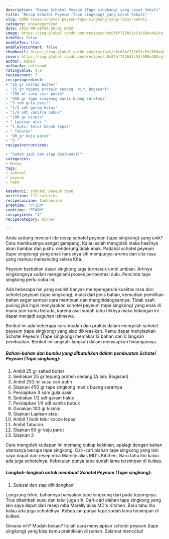 ```yaml
---
description: "Resep Schotel Peyeum (Tape singkong) yang Lezat Sekali"
title: "Resep Schotel Peyeum (Tape singkong) yang Lezat Sekali"
slug: 2000-resep-schotel-peyeum-tape-singkong-yang-lezat-sekali
category: Uncategorized
date: 2022-09-28T09:56:01.890Z
image: https://img-global.cpcdn.com/recipes/c0c0fbf712b51c53/680x482cq70/schotel-peyeum-tape-singkong-foto-resep-utama.jpg
hideToc: false
enableToc: true
enableTocContent: false
thumbnail: https://img-global.cpcdn.com/recipes/c0c0fbf712b51c53/680x482cq70/schotel-peyeum-tape-singkong-foto-resep-utama.jpg
cover: https://img-global.cpcdn.com/recipes/c0c0fbf712b51c53/680x482cq70/schotel-peyeum-tape-singkong-foto-resep-utama.jpg
author: Admin
authorAv: notfound
ratingvalue: 4.8
reviewcount: 7
recipeingredient:
- "25 gr salted butter"
- "25 gr tepung protein sedang  biru Bogasari"
- "250 ml susu cair putih"
- "450 gr tape singkong manis buang seratnya"
- "3 sdm gula pasir"
- "1/2 sdt garam halus"
- "1/4 sdt vanilla bubuk"
- "100 gr kismis"
- " Lapisan atas "
- "1 butir telur kocok lepas"
- " Taburan"
- "80 gr keju parut"
- "3 "
recipeinstructions:

- "Sudah jadi dan siap dinikmati!"
categories:
- Resep
tags:
- schotel
- peyeum
- tape

katakunci: schotel peyeum tape 
nutrition: 112 calories
recipecuisine: Indonesian
preptime: "PT35M"
cooktime: "PT40M"
recipeyield: "1"
recipecategory: Dinner

---
```





Anda sedang mencari ide resep schotel peyeum (tape singkong) yang unik? Cara membuatnya sangat gampang. Kalau salah mengolah maka hasilnya akan hambar dan justru cenderung tidak enak. Padahal schotel peyeum (tape singkong) yang enak harusnya sih mempunyai aroma dan cita rasa yang mampu memancing selera Kita.





Peyeum berbahan dasar singkong juga termasuk umbi umbian. Artinya singkongnya sudah mengalami proses permentasi dulu. Pencinta tape singkong perlu coba ini.

Ada beberapa hal yang sedikit banyak mempengaruhi kualitas rasa dari schotel peyeum (tape singkong), mulai dari jenis bahan, kemudian pemilihan bahan segar sampai cara membuat dan menghidangkannya. Tidak usah pusing jika ingin menyiapkan schotel peyeum (tape singkong) yang enak di mana pun kamu berada, karena asal sudah tahu triknya maka hidangan ini dapat menjadi suguhan istimewa.






Berikut ini ada beberapa cara mudah dan praktis dalam mengolah schotel peyeum (tape singkong) yang siap dikreasikan. Kamu dapat menyiapkan Schotel Peyeum (Tape singkong) memakai 13 bahan dan 0 langkah pembuatan. Berikut ini langkah-langkah dalam menyiapkan hidangannya.

<!--inarticleads1-->

##### Bahan-bahan dan bumbu yang dibutuhkan dalam pembuatan Schotel Peyeum (Tape singkong):

1. Ambil 25 gr salted butter
1. Sediakan 25 gr tepung protein sedang (∆ biru Bogasari)
1. Ambil 250 ml susu cair putih
1. Siapkan 450 gr tape singkong manis buang seratnya
1. Persiapkan 3 sdm gula pasir
1. Sediakan 1/2 sdt garam halus
1. Persiapkan 1/4 sdt vanilla bubuk
1. Gunakan 100 gr kismis
1. Siapkan  Lapisan atas :
1. Ambil 1 butir telur kocok lepas
1. Ambil  Taburan:
1. Siapkan 80 gr keju parut
1. Siapkan 3 


Cara mengolah kudapan ini memang cukup kekinian, apalagi dengan bahan utamanya berupa tape singkong. Cari-cari olahan tape singkong yang lain saya dapat dari resep mba Marelly alias MD&#39;s Kitchen. Baru tahu lho kalau ada juga schotelnya. Kebetulan punya tape sudah lama tersimpan di kulkas. 

<!--inarticleads2-->

##### Langkah-langkah untuk membuat Schotel Peyeum (Tape singkong):


1. Selesai dan siap dihidangkan!

Langsung bikin, bahannya banyakan tape singkong dari pada tepungnya. Trus ditambah susu dan telur juga sih. Cari-cari olahan tape singkong yang lain saya dapat dari resep mba Marelly alias MD&#39;s Kitchen. Baru tahu lho kalau ada juga schotelnya. Kebetulan punya tape sudah lama tersimpan di kulkas. 

Gimana nih? Mudah bukan? Itulah cara menyiapkan schotel peyeum (tape singkong) yang bisa kamu praktikkan di rumah. Selamat mencoba!

